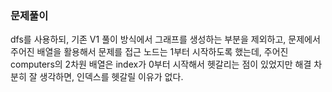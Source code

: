 ### 문제풀이
dfs를 사용하되, 기존 V1 풀이 방식에서 그래프를 생성하는 부분을 제외하고, 문제에서 주어진 배열을 활용해서 문제를 접근
노드는 1부터 시작하도록 했는데, 주어진 computers의 2차원 배열은 index가 0부터 시작해서 헷갈리는 점이 있었지만 해결
차분히 잘 생각하면, 인덱스를 헷갈릴 이유가 없다.
